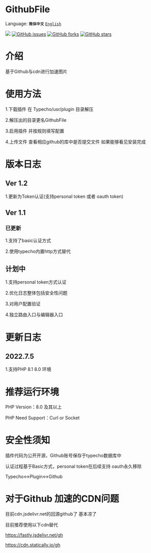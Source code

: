 # GithubFile

Language: 
**`简体中文`** 
[`English`](https://github.com/Mlikiowa/GithubFile/blob/dev/Readme_En.md)


[![](https://img.shields.io/github/license/MliKiowa/GithubFile?style=flat-square)](https://github.com/MliKiowa/GithubFile/blob/master/LICENSE)
[![GitHub issues](https://img.shields.io/github/issues/MliKiowa/GithubFile?style=flat-square)](https://github.com/MliKiowa/GithubFile/issues)
[![GitHub forks](https://img.shields.io/github/forks/MliKiowa/GithubFile?style=flat-square)](https://github.com/MliKiowa/GithubFile/network)
[![GitHub stars](https://img.shields.io/github/stars/MliKiowa/GithubFile?style=flat-square)](https://github.com/MliKiowa/GithubFile/stargazers)

# 介绍
基于Github与cdn进行加速图片

# 使用方法
1.下载插件 在 Typecho/usr/plugin 目录解压

2.解压出的目录更名GithubFile

3.启用插件 并按规则填写配置

4.上传文件 查看相应github的库中是否提交文件 如果能够看见安装完成
# 版本日志
## Ver 1.2
1.更新为Token认证(支持personal token 或者 oauth token)

## Ver 1.1
### 已更新
1.支持了basic认证方式

2.使用typecho内置http方式替代

## 计划中
1.支持personal token方式认证

2.优化日志整体包括安全性问题

3.对用户配置验证

4.独立路由入口与编辑器入口

# 更新日志
## 2022.7.5

1.支持PHP 8.1 8.0 环境

# 推荐运行环境
PHP Version：8.0 及其以上

PHP Need Support：Curl or Socket

# 安全性须知
插件代码为公开开源，Github账号保存于typecho数据库中

认证过程基于Basic方式，personal token在后续支持 oauth永久移除

Typecho<->Plugin<->Github

# 对于Github 加速的CDN问题
目前cdn.jsdelivr.net的回源github了 基本凉了

目前推荐使用以下cdn替代

https://fastly.jsdelivr.net/gh

https://cdn.statically.io/gh
